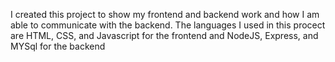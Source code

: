 I created this project to show my frontend and backend work and how I am able to communicate with the backend. The languages I used in this procect are HTML, CSS, and Javascript for the frontend and NodeJS, Express, and MYSql for the backend
